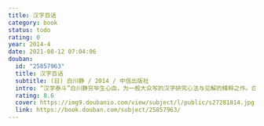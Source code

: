```yaml
---
title: 汉字百话
category: book
status: todo
rating: 0
year: 2014-4
date: 2021-08-12 07:04:06
douban:
  id: "25857963"
  title: 汉字百话
  subtitle: (日) 白川静 / 2014 / 中信出版社
  intro: “汉学泰斗”白川静穷毕生心血，为一般大众写的汉字研究心法与见解的精粹之作。白川静认为，汉字决不仅是语言的表记形式，而拥有自身的价值。汉字体现的，正是天地间万物万象所展现栩栩如生的姿态。《汉字百话》融合了日本国宝级汉学家白川静对神话、考古、民俗、训读细节的敏锐观察，捕捉每个文字构件所隐含的象征意义，并援引《诗经》《九歌》《周易》《礼记》与日本《万叶集》《古事纪》等经典，将渔经猎史融入汉字解析。这位一代汉学家，以他宏阔的学识和想象，通过汉字一笔一画的解读，让中国上古时代的世界观与生活史历历在我们眼前展开，为我们找回汉字根本的思维与记忆。
  rating: 8.6
  cover: https://img9.doubanio.com/view/subject/l/public/s27281814.jpg
  link: https://book.douban.com/subject/25857963/
---
```


